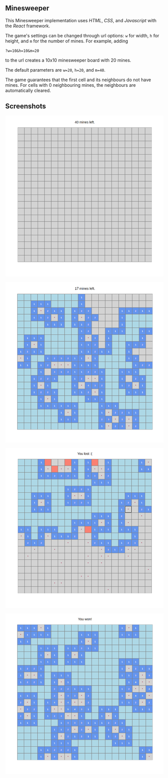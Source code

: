 ## Minesweeper

This Minesweeper implementation uses *HTML*, *CSS*, and *Javascript* with the *React* framework.

The game's settings can be changed through url options: `w` for width, `h` for height, and `m` for the number of mines. For example, adding

```
?w=10&h=10&m=20
```
to the url creates a 10x10 minesweeper board with 20 mines.

The default parameters are `w=20`, `h=20`, and `m=40`.

The game guarantees that the first cell and its neighbours do not have mines. For cells with 0 neighbouring mines, the neighbours are automatically cleared.

## Screenshots

![Game Start](screenshots/game_start.png)

![Game In-Progress](screenshots/game_progress.png)

![Game Lost](screenshots/game_lost.png)

![Game Won](screenshots/game_win.png)